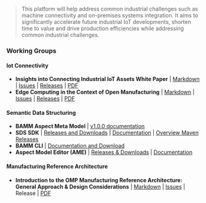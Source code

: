  > This platform will help address common industrial challenges such as machine connectivity and on-premises systems integration. It aims to significantly accelerate future industrial IoT developments, shorten time to value and drive production efficiencies while addressing common industrial challenges.
 
### Working Groups
#### Iot Connectivity
 * **Insights into Connecting Industrial IoT Assets White Paper**  | [Markdown](https://github.com/OpenManufacturingPlatform/iotcon-connectivity-handbook/tree/publication/White_Paper/01_Insights_Into_Connecting_Industrial_IoT_Assets) | [Issues](https://github.com/OpenManufacturingPlatform/iot_connectivity_public/issues) | [Releases](https://github.com/OpenManufacturingPlatform/iot_connectivity_public/tree/IIoT_Connectivity_Whitepaper) | [PDF](https://open-manufacturing.org/wp-content/uploads/sites/101/2020/12/OMP-IIoT-Connectivity-White-Paper-20201207.pdf)
 * **Edge Computing in the Context of Open Manufacturing** | [Markdown](https://github.com/OpenManufacturingPlatform/iotcon-connectivity-handbook/tree/publication/White_Paper/02_Edge_Computing_in_the_Context_of_Open_Manufacturing) | [Issues](https://github.com/OpenManufacturingPlatform/iot_connectivity_public/issues) | [Releases](https://github.com/OpenManufacturingPlatform/iotcon-connectivity-handbook/releases) | [PDF](https://open-manufacturing.org/wp-content/uploads/sites/101/2021/07/OMP-IIoT-Connectivity-Edge-Computing-20210701.pdf)
 
#### Semantic Data Structuring
 * **BAMM Aspect Meta Model** | [v1.0.0 documentation](https://openmanufacturingplatform.github.io/sds-documentation/bamm-specification/v1.0.0/index.html)
 * **SDS SDK** | [Releases and Downloads](https://github.com/OpenManufacturingPlatform/sds-sdk/releases) | [Documentation](https://openmanufacturingplatform.github.io/sds-documentation/sds-developer-guide/index.html) | [Overview Maven Releases](https://mvnrepository.com/artifact/io.openmanufacturing)
 * **BAMM CLI** | [Documentation and Download](https://openmanufacturingplatform.github.io/sds-documentation/sds-developer-guide/tooling-guide/bamm-cli.html)
 * **Aspect Model Editor (AME)** | <a href="https://github.com/OpenManufacturingPlatform/sds-aspect-model-editor/releases" target="_target"> Releases & Downloads</a> | <a href="https://openmanufacturingplatform.github.io/sds-documentation/ame-guide/4.0.0/introduction.html" target="_target">Documentation</a>
 
#### Manufacturing Reference Architecture
 * **Introduction to the OMP Manufacturing Reference Architecture: General Approach & Design Considerations** | [Markdown](https://github.com/OpenManufacturingPlatform/MRA-Architectural-Considerations/blob/publication/Whitepaper/01_Introduction_to_the_OMP_Manufacturing_Reference_Architecture/00_Acknowledgements_and_TOC.md) | [Issues](https://github.com/OpenManufacturingPlatform/MRA-Architectural-Considerations/issues) | Release | [PDF](https://open-manufacturing.org/wp-content/uploads/sites/101/2021/05/OMP_Reference_Architecture_Whitepaper-17-May-21.pdf)
